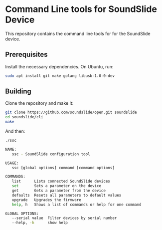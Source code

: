 # Command Line tools for SoundSlide Device

This repository contains the command line tools for  for the SoundSlide device.

## Prerequisites

Install the necessary dependencies. On Ubuntu, run:

```sh
sudo apt install git make golang libusb-1.0-0-dev
```

## Building

Clone the repository and make it:

```sh
git clone https://github.com/soundslide/open.git soundslide
cd soundslide/cli
make
```

And then:

```sh
./ssc

NAME:
   ssc - SoundSlide configuration tool

USAGE:
   ssc [global options] command [command options]

COMMANDS:
   list      Lists connected SoundSlide devices
   set       Sets a parameter on the device
   get       Gets a parameter from the device
   defaults  Resets all parameters to default values
   upgrade   Upgrades the firmware
   help, h   Shows a list of commands or help for one command

GLOBAL OPTIONS:
   --serial value  Filter devices by serial number
   --help, -h      show help

```